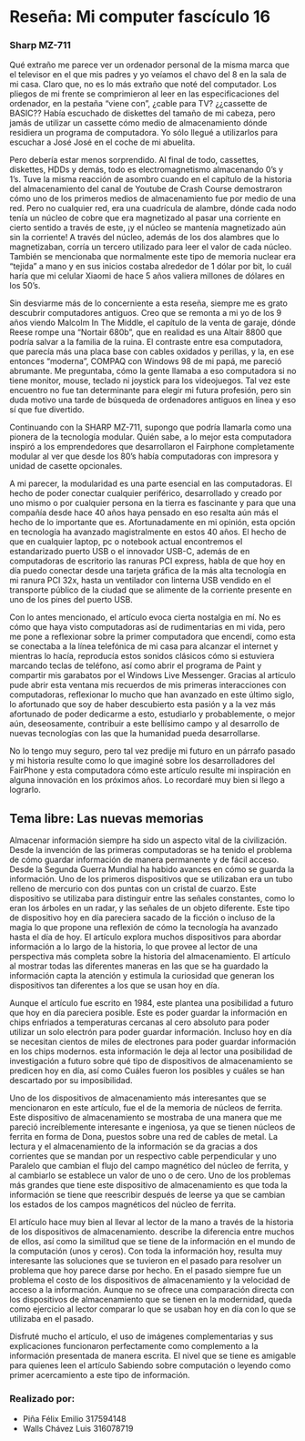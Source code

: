 # Reseña: Mi computer fascículo 16

### Sharp MZ-711

Qué extraño me parece ver un ordenador personal de la misma marca que el
televisor en el que mis padres y yo veíamos el chavo del 8 en la sala de
mi casa. Claro que, no es lo más extraño que noté del computador. Los
pliegos de mi frente se comprimieron al leer en las especificaciones del
ordenador, en la pestaña “viene con”, ¿cable para TV? ¿¿cassette de
BASIC?? Había escuchado de diskettes del tamaño de mi cabeza, pero jamás
de utilizar un cassette cómo medio de almacenamiento dónde residiera un
programa de computadora. Yo sólo llegué a utilizarlos para escuchar a
José José en el coche de mi abuelita.

Pero debería estar menos sorprendido. Al final de todo, cassettes,
diskettes, HDDs y demás, todo es electromagnetismo almacenando 0’s y
1’s. Tuve la misma reacción de asombro cuando en el capítulo de la
historia del almacenamiento del canal de Youtube de Crash Course
demostraron cómo uno de los primeros medios de almacenamiento fue por
medio de una red. Pero no cualquier red, era una cuadrícula de alambre,
dónde cada nodo tenía un núcleo de cobre que era magnetizado al pasar
una corriente en cierto sentido a través de este, ¡y el núcleo se
mantenía magnetizado aún sin la corriente! A través del núcleo, además
de los dos alambres que lo magnetizaban, corría un tercero utilizado
para leer el valor de cada núcleo. También se mencionaba que normalmente
este tipo de memoria nuclear era “tejida” a mano y en sus inicios
costaba alrededor de 1 dólar por bit, lo cuál haría que mi celular
Xiaomi de hace 5 años valiera millones de dólares en los 50’s.

Sin desviarme más de lo concerniente a esta reseña, siempre me es grato
descubrir computadores antiguos. Creo que se remonta a mi yo de los 9
años viendo Malcolm In The Middle, el capítulo de la venta de garaje,
dónde Reese rompe una “Nortair 680b”, que en realidad es una Altair 8800
que podría salvar a la familia de la ruina. El contraste entre esa
computadora, que parecía más una placa base con cables oxidados y
perillas, y la, en ese entonces “moderna”, COMPAQ con Windows 98 de mi
papá, me pareció abrumante. Me preguntaba, cómo la gente llamaba a eso
computadora si no tiene monitor, mouse, teclado ni joystick para los
videojuegos. Tal vez este encuentro no fue tan determinante para elegir
mi futura profesión, pero sin duda motivo una tarde de búsqueda de
ordenadores antiguos en línea y eso sí que fue divertido.

Continuando con la SHARP MZ-711, supongo que podría llamarla como una
pionera de la tecnología modular. Quién sabe, a lo mejor esta
computadora inspiró a los emprendedores que desarrollaron el Fairphone
completamente modular al ver que desde los 80’s había computadoras con
impresora y unidad de casette opcionales.

A mi parecer, la modularidad es una parte esencial en las computadoras.
El hecho de poder conectar cualquier periférico, desarrollado y creado
por uno mismo o por cualquier persona en la tierra es fascinante y para
que una compañía desde hace 40 años haya pensado en eso resalta aún más
el hecho de lo importante que es. Afortunadamente en mi opinión, esta
opción en tecnología ha avanzado magistralmente en estos 40 años. El
hecho de que en cualquier laptop, pc o notebook actual encontremos el
estandarizado puerto USB o el innovador USB-C, además de en computadoras
de escritorio las ranuras PCI express, habla de que hoy en día puedo
conectar desde una tarjeta gráfica de la más alta tecnología en mi
ranura PCI 32x, hasta un ventilador con linterna USB vendido en el
transporte público de la ciudad que se alimente de la corriente presente
en uno de los pines del puerto USB.

Con lo antes mencionado, el artículo evoca cierta nostalgia en mí. No es
cómo que haya visto computadoras así de rudimentarias en mi vida, pero
me pone a reflexionar sobre la primer computadora que encendí, como esta
se conectaba a la línea telefónica de mi casa para alcanzar el internet
y mientras lo hacía, reproducía estos sonidos clásicos cómo si estuviera
marcando teclas de teléfono, así como abrir el programa de Paint y
compartir mis garabatos por el Windows Live Messenger. Gracias al
artículo pude abrir esta ventana mis recuerdos de mis primeras
interacciones con computadoras, reflexionar lo mucho que han avanzado en
este último siglo, lo afortunado que soy de haber descubierto esta
pasión y a la vez más afortunado de poder dedicarme a esto, estudiarlo y
probablemente, o mejor aún, deseosamente, contribuir a este bellísimo
campo y al desarrollo de nuevas tecnologías con las que la humanidad
pueda desarrollarse.

No lo tengo muy seguro, pero tal vez predije mi futuro en un párrafo
pasado y mi historia resulte como lo que imaginé sobre los
desarrolladores del FairPhone y esta computadora cómo este artículo
resulte mi inspiración en alguna innovación en los próximos años. Lo
recordaré muy bien si llego a lograrlo.

## Tema libre: Las nuevas memorias

Almacenar información siempre ha sido un aspecto vital de la
civilización. Desde la invención de las primeras computadoras se ha
tenido el problema de cómo guardar información de manera permanente y de
fácil acceso. Desde la Segunda Guerra Mundial ha habido avances en cómo
se guarda la información. Uno de los primeros dispositivos que se
utilizaban era un tubo relleno de mercurio con dos puntas con un cristal
de cuarzo. Este dispositivo se utilizaba para distinguir entre las
señales constantes, como lo eran los árboles en un radar, y las señales
de un objeto diferente. Este tipo de dispositivo hoy en día pareciera
sacado de la ficción o incluso de la magia lo que propone una reflexión
de cómo la tecnología ha avanzado hasta el día de hoy. El artículo
explora muchos dispositivos para abordar información a lo largo de la
historia, lo que provee al lector de una perspectiva más completa sobre
la historia del almacenamiento. El artículo al mostrar todas las
diferentes maneras en las que se ha guardado la información capta la
atención y estimula la curiosidad que generan los dispositivos tan
diferentes a los que se usan hoy en día.

Aunque el artículo fue escrito en 1984, este plantea una posibilidad a
futuro que hoy en día pareciera posible. Este es poder guardar la
información en chips enfriados a temperaturas cercanas al cero absoluto
para poder utilizar un solo electrón para poder guardar información.
Incluso hoy en día se necesitan cientos de miles de electrones para
poder guardar información en los chips modernos. esta información le
deja al lector una posibilidad de investigación a futuro sobre qué tipo
de dispositivos de almacenamiento se predicen hoy en día, así como
Cuáles fueron los posibles y cuáles se han descartado por su
imposibilidad.

Uno de los dispositivos de almacenamiento más interesantes que se
mencionaron en este artículo, fue el de la memoria de núcleos de
ferrita. Este dispositivo de almacenamiento se mostraba de una manera
que me pareció increíblemente interesante e ingeniosa, ya que se tienen
núcleos de ferrita en forma de Dona, puestos sobre una red de cables de
metal. La lectura y el almacenamiento de la información se da gracias a
dos corrientes que se mandan por un respectivo cable perpendicular y uno
Paralelo que cambian el flujo del campo magnético del núcleo de ferrita,
y al cambiarlo se establece un valor de uno o de cero. Uno de los
problemas más grandes que tiene este dispositivo de almacenamiento es
que toda la información se tiene que reescribir después de leerse ya que
se cambian los estados de los campos magnéticos del núcleo de ferrita.

El artículo hace muy bien al llevar al lector de la mano a través de la
historia de los dispositivos de almacenamiento. describe la diferencia
entre muchos de ellos, así como la similitud que se tiene de la
información en el mundo de la computación (unos y ceros). Con toda la
información hoy, resulta muy interesante las soluciones que se tuvieron
en el pasado para resolver un problema que hoy parece darse por hecho.
En el pasado siempre fue un problema el costo de los dispositivos de
almacenamiento y la velocidad de acceso a la información. Aunque no se
ofrece una comparación directa con los dispositivos de almacenamiento
que se tienen en la modernidad, queda como ejercicio al lector comparar
lo que se usaban hoy en día con lo que se utilizaba en el pasado.

Disfruté mucho el artículo, el uso de imágenes complementarias y sus
explicaciones funcionaron perfectamente como complemento a la
información presentada de manera escrita. El nivel que se tiene es
amigable para quienes leen el artículo Sabiendo sobre computación o
leyendo como primer acercamiento a este tipo de información.

### Realizado por:
- Piña Félix Emilio 317594148
- Walls Chávez Luis 316078719 